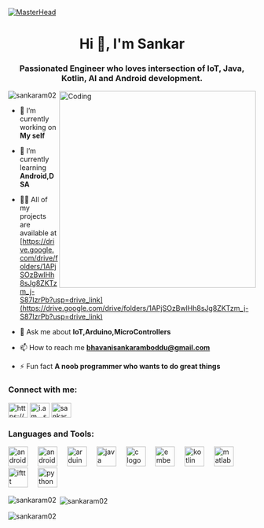 [![MasterHead](https://1.bp.blogspot.com/-7A4WynwLsMw/XbBpCXG8fHI/AAAAAAAAMt4/uOa1bpLskYgrwGbllhSu2SDj_Mig8SXJQCLcBGAsYHQ/s1600/2000_600px.gif)](https://rishavchanda.io)
<h1 align="center">Hi 👋, I'm Sankar</h1>
<h3 align="center">Passionated Engineer who loves intersection of IoT, Java, Kotlin, AI and Android development.</h3>
<img align="right" alt="Coding" width="400" src="https://cdn.dribbble.com/users/1162077/screenshots/3848914/programmer.gif">
<p align="left"> <img src="https://komarev.com/ghpvc/?username=sankaram02&label=Profile%20views&color=0e75b6&style=flat" alt="sankaram02" /> </p>

- 🔭 I’m currently working on **My self**

- 🌱 I’m currently learning **Android,DSA**

- 👨‍💻 All of my projects are available at [https://drive.google.com/drive/folders/1APjSOzBwlHh8sJg8ZKTzm_j-S87IzrPb?usp=drive_link](https://drive.google.com/drive/folders/1APjSOzBwlHh8sJg8ZKTzm_j-S87IzrPb?usp=drive_link)

- 💬 Ask me about **IoT,Arduino,MicroControllers**

- 📫 How to reach me **bhavanisankaramboddu@gmail.com**

- ⚡ Fun fact **A noob programmer who wants to do great things**

<h3 align="left">Connect with me:</h3>
<p align="left">
<a href="https://www.linkedin.com/in/bhavani-sankaram-boddu-ece473/" target="blank"><img align="center" src="https://raw.githubusercontent.com/rahuldkjain/github-profile-readme-generator/master/src/images/icons/Social/linked-in-alt.svg" alt="https://www.linkedin.com/in/bhavani-sankaram-boddu-ece473/" height="30" width="40" /></a>
<a href="https://instagram.com/i.m__sankar" target="blank"><img align="center" src="https://raw.githubusercontent.com/rahuldkjain/github-profile-readme-generator/master/src/images/icons/Social/instagram.svg" alt="i.am__sankar" height="30" width="40" /></a>
<a href="https://www.leetcode.com/sankar2003" target="blank"><img align="center" src="https://raw.githubusercontent.com/rahuldkjain/github-profile-readme-generator/master/src/images/icons/Social/leet-code.svg" alt="sankar2003" height="30" width="40" /></a>
</p>

<h3 align="left">Languages and Tools:</h3> <img src="https://cdn.jsdelivr.net/gh/devicons/devicon/icons/androidstudio/androidstudio-original.svg" height="40" alt="androidstudio logo"  />
  <img width="12" />
  <img src="https://cdn.jsdelivr.net/gh/devicons/devicon/icons/android/android-original.svg" height="40" alt="android logo"  />
  <img width="12" />
  <img src="https://cdn.jsdelivr.net/gh/devicons/devicon/icons/arduino/arduino-original.svg" height="40" alt="arduino logo"  />
  <img width="12" />
  <img src="https://cdn.jsdelivr.net/gh/devicons/devicon/icons/java/java-original.svg" height="40" alt="java logo"  />
  <img width="12" />
  <img src="https://cdn.jsdelivr.net/gh/devicons/devicon/icons/c/c-original.svg" height="40" alt="c logo"  />
  <img width="12" />
  <img src="https://cdn.jsdelivr.net/gh/devicons/devicon/icons/embeddedc/embeddedc-original.svg" height="40" alt="embeddedc logo"  />
  <img width="12" />
  <img src="https://cdn.jsdelivr.net/gh/devicons/devicon/icons/kotlin/kotlin-original.svg" height="40" alt="kotlin logo"  />
  <img width="12" />
  <img src="https://cdn.jsdelivr.net/gh/devicons/devicon/icons/matlab/matlab-original.svg" height="40" alt="matlab logo"  />
  <img width="12" />
  <img src="https://cdn.jsdelivr.net/gh/devicons/devicon/icons/ifttt/ifttt-original.svg" height="40" alt="ifttt logo"  />
  <img width="12" />
  <img src="https://skillicons.dev/icons?i=py" height="40" alt="python logo"  />

<p><img align="left" src="https://github-readme-stats.vercel.app/api/top-langs?username=sankaram02&show_icons=true&locale=en&layout=compact" alt="sankaram02" /></p>

<p>&nbsp;<img align="center" src="https://github-readme-stats.vercel.app/api?username=sankaram02&show_icons=true&locale=en" alt="sankaram02" /></p>

<p><img align="center" src="https://github-readme-streak-stats.herokuapp.com/?user=sankaram02&" alt="sankaram02" /></p>
